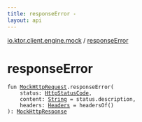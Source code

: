 ```yaml
---
title: responseError - 
layout: api
---
```


<div class='api-docs-breadcrumbs'><a href="index.html">io.ktor.client.engine.mock</a> / <a href="./response-error.html">responseError</a></div>

# responseError

<div class="signature"><code><span class="keyword">fun </span><a href="-mock-http-request/index.html"><span class="identifier">MockHttpRequest</span></a><span class="symbol">.</span><span class="identifier">responseError</span><span class="symbol">(</span><br/>&nbsp;&nbsp;&nbsp;&nbsp;<span class="parameterName" id="io.ktor.client.engine.mock$responseError(io.ktor.client.engine.mock.MockHttpRequest, io.ktor.http.HttpStatusCode, kotlin.String, io.ktor.http.Headers)/status">status</span><span class="symbol">:</span>&nbsp;<a href="../io.ktor.http/-http-status-code/index.html"><span class="identifier">HttpStatusCode</span></a><span class="symbol">, </span><br/>&nbsp;&nbsp;&nbsp;&nbsp;<span class="parameterName" id="io.ktor.client.engine.mock$responseError(io.ktor.client.engine.mock.MockHttpRequest, io.ktor.http.HttpStatusCode, kotlin.String, io.ktor.http.Headers)/content">content</span><span class="symbol">:</span>&nbsp;<a href="https://kotlinlang.org/api/latest/jvm/stdlib/kotlin/-string/index.html"><span class="identifier">String</span></a>&nbsp;<span class="symbol">=</span>&nbsp;status.description<span class="symbol">, </span><br/>&nbsp;&nbsp;&nbsp;&nbsp;<span class="parameterName" id="io.ktor.client.engine.mock$responseError(io.ktor.client.engine.mock.MockHttpRequest, io.ktor.http.HttpStatusCode, kotlin.String, io.ktor.http.Headers)/headers">headers</span><span class="symbol">:</span>&nbsp;<a href="../io.ktor.http/-headers/index.html"><span class="identifier">Headers</span></a>&nbsp;<span class="symbol">=</span>&nbsp;headersOf()<br/><span class="symbol">)</span><span class="symbol">: </span><a href="-mock-http-response/index.html"><span class="identifier">MockHttpResponse</span></a></code></div>
